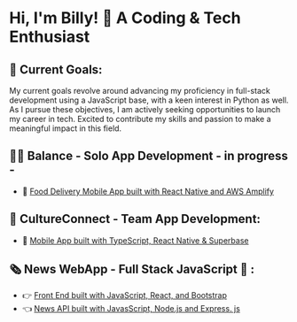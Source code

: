 # Hi, I'm Billy! 👋 A Coding & Tech Enthusiast 

## 🌱 Current Goals:

My current goals revolve around advancing my proficiency in full-stack development using a JavaScript base, with a keen interest in Python as well. As I pursue these objectives, I am actively seeking opportunities to launch my career in tech. Excited to contribute my skills and passion to make a meaningful impact in this field.

## 💪🏼 Balance - Solo App Development - in progress - 

- 📱 [Food Delivery Mobile App built with React Native and AWS Amplify](https://github.com/BillyLangdown/Balance)
 
## 🔗  CultureConnect - Team App Development: 

- 📱 [Mobile App built with TypeScript, React Native & Superbase](https://github.com/JoravarSinghPunia/CultureConnect-Application)

## 🗞️  News WebApp  - Full Stack JavaScript 🥞 :

- 👉 [Front End built with JavaScript, React, and Bootstrap](https://github.com/BillyLangdown/fe-nc-news)
- 👈 [News API built with JavasScript, Node.js and Express. js](https://github.com/BillyLangdown/news-api)

